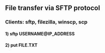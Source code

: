 ## File transfer via SFTP protocol

### Clients: sftp, filezilla, winscp, scp

#### 1) sftp USERNAME@IP_ADDRESS

#### 2) put FILE.TXT
